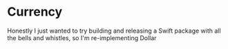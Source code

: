 # Currency

Honestly I just wanted to try building and releasing a Swift package with all the bells and whistles, so I'm re-implementing Dollar
